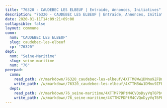 ```yaml
---
title: "76320 - CAUDEBEC LES ELBEUF | Entraide, Annonces, Initiatives"
description: "76320 - CAUDEBEC LES ELBEUF | Entraide, Annonces, Initiatives"
date: 2020-01-11T14:09:21+09:00
collapsible: false
layout: commune
comm:
  nom: "CAUDEBEC LES ELBEUF"
  slug: caudebec-les-elbeuf
  cp: "76320"
dept:
  nom: "Seine-Maritime"
  slug: seine-maritime
  num: "76"
peerpad:
  comm:
    read_path: /r/markdown/76320_caudebec-les-elbeuf/4XTTM8Ww1DMnu9ZFBnR8AJMKHPgXe833Jd8r6xc5ZjDXstAKo
    write_path: /w/markdown/76320_caudebec-les-elbeuf/4XTTM8Ww1DMnu9ZFBnR8AJMKHPgXe833Jd8r6xc5ZjDXstAKo-K3TgUucQr5WtUo5VCk1ixDUU6XiS2owZYXP2gDMcS1LrWPyXv1toiwCaHGv9A58bXaeEwJVaAZtJCSCUoRvQAoWm7xPS9Sv6ss53fDiP9gvsFcdU1WrkrCvqnLvNNmgcZJcXwJoX
  dept:
    read_path: /r/markdown/76_seine-maritime/4XTTM7PDPtM4CVQoDyyVqT6Pbvj1SVtndpXJdTDsc7xwdMTdt
    write_path: /w/markdown/76_seine-maritime/4XTTM7PDPtM4CVQoDyyVqT6Pbvj1SVtndpXJdTDsc7xwdMTdt-K3TgUmo7Qwp8ZQz8qKFjC8WCY27ypEpX2c8BXeSV9rrPY1zRZn2SrYwkBXF8VnHkcepiXsccFfKHYuT2JNgSMXxLRaUGRu6o5B3BB15nZxEho97cTz3yC4eRTX4hZM1hcyAZrn8r
---
```


